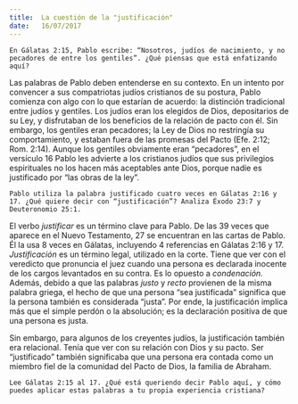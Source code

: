 ```yaml
---
title:  La cuestión de la "justificación"
date:   16/07/2017
---
```


`En Gálatas 2:15, Pablo escribe: “Nosotros, judíos de nacimiento, y no pecadores de entre los gentiles”. ¿Qué piensas que está enfatizando aquí?`

Las palabras de Pablo deben entenderse en su contexto. En un intento por convencer a sus compatriotas judíos cristianos de su postura, Pablo comienza con algo con lo que estarían de acuerdo: la distinción tradicional entre judíos y gentiles. Los judíos eran los elegidos de Dios, depositarios de su Ley, y disfrutaban de los beneficios de la relación de pacto con él. Sin embargo, los gentiles eran pecadores; la Ley de Dios no restringía su comportamiento, y estaban fuera de las promesas del Pacto (Efe. 2:12; Rom. 2:14). Aunque los gentiles obviamente eran “pecadores”, en el versículo 16 Pablo les advierte a los cristianos judíos que sus privilegios espirituales no los hacen más aceptables ante Dios, porque nadie es justificado por “las obras de la ley”.

`Pablo utiliza la palabra justificado cuatro veces en Gálatas 2:16 y 17. ¿Qué quiere decir con “justificación”? Analiza Éxodo 23:7 y Deuteronomio 25:1.`

El verbo *justificar* es un término clave para Pablo. De las 39 veces que aparece en el Nuevo Testamento, 27 se encuentran en las cartas de Pablo. Él la usa 8 veces en Gálatas, incluyendo 4 referencias en Gálatas 2:16 y 17. *Justificación* es un término legal, utilizado en la corte. Tiene que ver con el veredicto que pronuncia el juez cuando una persona es declarada inocente de los cargos levantados en su contra. Es lo opuesto a *condenación*. Además, debido a que las palabras *justo* y *recto* provienen de la misma palabra griega, el hecho de que una persona “sea justificada” significa que la persona también es considerada “justa”. Por ende, la justificación implica más que el simple perdón o la absolución; es la declaración positiva de que una persona es justa.

Sin embargo, para algunos de los creyentes judíos, la justificación también era relacional. Tenía que ver con su relación con Dios y su pacto. Ser “justificado” también significaba que una persona era contada como un miembro fiel de la comunidad del Pacto de Dios, la familia de Abraham.

`Lee Gálatas 2:15 al 17. ¿Qué está queriendo decir Pablo aquí, y cómo puedes aplicar estas palabras a tu propia experiencia cristiana?`